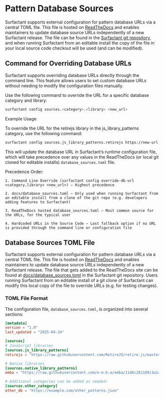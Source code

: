 # Pattern Database Sources

Surfactant supports external configuration for pattern database URLs via a central TOML file. This file is hosted on [ReadTheDocs](https://surfactant.readthedocs.io/en/latest/external_databases.html) and enables maintainers to update database source URLs independently of a new Surfactant release. The file can be found in the [Surfactant git repository](https://github.com/LLNL/Surfactant/blob/main/docs/database_sources.toml), and when running Surfactant from an editable install the copy of the file in your local source code checkout will be used (and can be modified).

## Command for Overriding Database URLs

Surfactant supports overriding database URLs directly through the command line. This feature allows users to set custom database URLs without needing to modify the configuration files manually.

Use the following command to override the URL for a specific database category and library:

```bash
surfactant config sources.<category>.<library> <new_url>
```

Example Usage

To override the URL for the retirejs library in the js_library_patterns category, use the following command:

```bash
surfactant config sources.js_library_patterns.retirejs https://new-url.com
```

This will update the database URL in Surfactant’s runtime configuration file, which will take precedence over any values in the ReadTheDocs (or local git cloned for editable installs) `database_sources.toml` file.

Precedence Order:

    1. Command Line Override (surfactant config override-db-url <category.library> <new_url>) — Highest precedence

    2. docs/database_sources.toml — Only used when running Surfactant from an editable install from a clone of the git repo (e.g. developers adding features to Surfactant)
    
    3. ReadTheDocs hosted database_sources.toml — Most common source for the URLs, for the typical user

    4. Hardcoded URLs in the Source Code — Last fallback option if no URL is provided through the command line or configuration file


## Database Sources TOML File

Surfactant supports external configuration for pattern database URLs via a central TOML file. This file is hosted on [ReadTheDocs](https://surfactant.readthedocs.io/en/latest/external_databases.html) and enables maintainers to update database source URLs independently of a new Surfactant release. The file that gets added to the ReadTheDocs site can be found at [docs/database_sources.toml](https://github.com/LLNL/Surfactant/blob/main/docs/database_sources.toml) in the Surfactant git repository. Users running Surfactant from an editable install of a git clone of Surfactant can modify this local copy of the file to override URLs (e.g. for testing changes).

### TOML File Format

The configuration file, `database_sources.toml`, is organized into several sections:

```toml
[metadata]
version = "1.0"
last_updated = "2025-04-24"

[sources]
# JavaScript libraries
[sources.js_library_patterns]
retirejs = "https://raw.githubusercontent.com/RetireJS/retire.js/master/repository/jsrepository-master.json"

# Native libraries
[sources.native_library_patterns]
emba = "https://raw.githubusercontent.com/e-m-b-a/emba/11d6c281189c3a14fc56f243859b0bccccce8b9a/config/bin_version_strings.cfg"

# Additional categories can be added as needed:
[sources.other_category]
other_db = "https://example.com/other_patterns.json"

